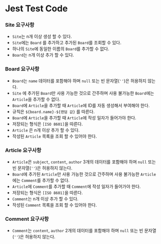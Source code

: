 # Jest Test Code
### Site 요구사항
- `Site`는 n개 이상 생성 할 수 있다.
- `Site`에는 `Board` 를 추가하고 추가된 `Board`를 조회할 수 있다.
- 하나의 `Site`에 동일한 이름의 `Board`를 추가할 수 없다.
- `Board`는 n개 이상 추가 할 수 있다.
### Board 요구사항
- `Board`는 `name` 데이터를 포함해야 하며 `null` 또는 빈 문자열(`''`)은 허용하지 않는다.
- `Site` 에 추가된 `Board`만 사용 가능한 것으로 간주하며 사용 불가능한 `Board`에는 `Article`을 추가할 수 없다.
- `Board`에 `Article`을 추가할 때 `Article`에 ID를 자동 생성해서 부여해야 한다.
- 규칙은 `${board.name}-${랜덤 값}` 를 따른다.
- `Board`에 `Article`을 추가할 때 `Article`에 작성 일자가 들어가야 한다.
- 저장되는 형식은 `[ISO 8601]`을 따른다.
- `Article` 은 n개 이상 추가 할 수 있다.
- 작성된 `Article` 목록을 조회 할 수 있어야 한다.
### Article 요구사항
- `Article`은 `subject`, `content`, `author` 3개의 데이터를 포함해야 하며 `null` 또는 빈 문자열(`''`)은 허용하지 않는다.
- `Board`에 추가된 `Article`만 사용 가능한 것으로 간주하며 사용 불가능한 `Article`에는 `Comment`를 추가할 수 없다.
- `Article`에 `Comment`를 추가할 때 `Comment`에 작성 일자가 들어가야 한다.
- 저장되는 형식은 `[ISO 8601]`을 따른다.
- `Comment`는 n개 이상 추가 할 수 있다.
- 작성된 `Comment` 목록을 조회 할 수 있어야 한다.
### Comment 요구사항
- `Comment`는 `content`, `author` 2개의 데이터를 포함해야 하며 `null` 또는 빈 문자열(`''`)은 허용하지 않는다.
